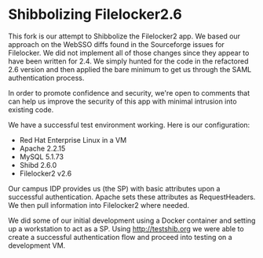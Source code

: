 # Shibbolizing Filelocker2.6

This fork is our attempt to Shibbolize the Filelocker2 app. We based our approach on the WebSSO diffs found in the Sourceforge issues for Filelocker. We did not implement all of those changes since they appear to have been written for 2.4. We simply hunted for the code in the refactored 2.6 version and then applied the bare minimum to get us through the SAML authentication process.

In order to promote confidence and security, we're open to comments that can help us improve the security of this app with minimal intrusion into existing code.

We have a successful test environment working. Here is our configuration:
* Red Hat Enterprise Linux in a VM
* Apache 2.2.15
* MySQL 5.1.73
* Shibd 2.6.0
* Filelocker2 v2.6

Our campus IDP provides us (the SP) with basic attributes upon a successful authentication. Apache sets these attributes as RequestHeaders. We then pull information into Filelocker2 where needed.

We did some of our initial development using a Docker container and setting up a workstation to act as a SP. Using http://testshib.org we were able to create a successful authentication flow and proceed into testing on a development VM.
